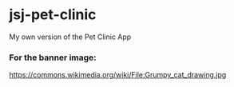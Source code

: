 # jsj-pet-clinic
My own version of the Pet Clinic App

### For the banner image:
https://commons.wikimedia.org/wiki/File:Grumpy_cat_drawing.jpg